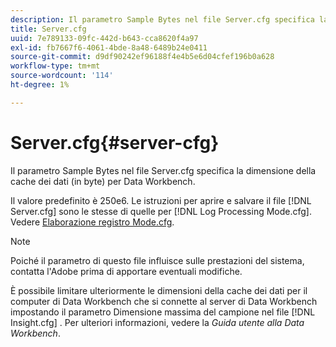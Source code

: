 ```yaml
---
description: Il parametro Sample Bytes nel file Server.cfg specifica la dimensione della cache dei dati (in byte) per Data Workbench.
title: Server.cfg
uuid: 7e789133-09fc-442d-b643-cca8620f4a97
exl-id: fb7667f6-4061-4bde-8a48-6489b24e0411
source-git-commit: d9df90242ef96188f4e4b5e6d04cfef196b0a628
workflow-type: tm+mt
source-wordcount: '114'
ht-degree: 1%

---
```


# Server.cfg{#server-cfg}

Il parametro Sample Bytes nel file Server.cfg specifica la dimensione della cache dei dati (in byte) per Data Workbench.

Il valore predefinito è 250e6. Le istruzioni per aprire e salvare il file [!DNL Server.cfg] sono le stesse di quelle per [!DNL Log Processing Mode.cfg]. Vedere [Elaborazione registro Mode.cfg](../../../home/c-dataset-const-proc/c-add-config-files/t-log-proc-mode.md#task-e530907cb34f488182afe625e6d9e44a).

>[!NOTE]
>
>Poiché il parametro di questo file influisce sulle prestazioni del sistema, contatta l&#39;Adobe prima di apportare eventuali modifiche.

È possibile limitare ulteriormente le dimensioni della cache dei dati per il computer di Data Workbench che si connette al server di Data Workbench impostando il parametro Dimensione massima del campione nel file [!DNL Insight.cfg] . Per ulteriori informazioni, vedere la *Guida utente alla Data Workbench*.
